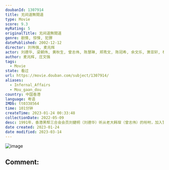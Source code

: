 ```yaml
---
doubanId: 1307914
title: 无间道無間道
type: Movie
score: 9.3
myRating: 5
originalTitle: 无间道無間道
genre: 剧情, 惊悚, 犯罪
datePublished: 2002-12-12
director: 刘伟强, 麦兆辉
actor: 刘德华, 梁朝伟, 黄秋生, 曾志伟, 陈慧琳, 郑秀文, 陈冠希, 余文乐, 萧亚轩, 林家栋, 吴廷烨, 林迪安, 尹志强, 许金峰, 何华超, 利沙华, 区轩玮, 李天翔, 黄燕强, 姚文基, 余世腾, 苏伟南, 黎志伟, 梁皓楷, 张旭燊, 袁伟豪, 叶清, 洪智杰, 张艺, 杨容莲
author: 麦兆辉, 庄文强
tags:
  - Movie
state: 看过
url: https://movie.douban.com/subject/1307914/
aliases:
  - Infernal_Affairs
  - Mou_gaan_dou
country: 中国香港
language: 粤语
IMDb: tt0338564
time: 101分钟
createTime: 2023-01-24 00:33:48
collectionDate: 2022-05-09
desc: 1991年，香港黑帮三合会会员刘健明（刘德华）听从老大韩琛（曾志伟）的吩咐，加入警察部队成为黑帮卧底，韩琛许诺刘健明会帮其在七年后晋升为见习督察。1992年，警察训练学校优秀学员陈永仁（梁朝伟）被上级...
date created: 2023-01-24
date modified: 2023-03-14
---
```


![image](p2564556863.jpg)

Comment:
---
